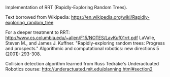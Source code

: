 Implementation of RRT (Rapidly-Exploring Random Trees). 

Text borrowed from Wikipedia: https://en.wikipedia.org/wiki/Rapidly-exploring_random_tree

For a deeper treatment to RRT: http://www.cs.columbia.edu/~allen/F15/NOTES/LavKuf01rrt.pdf
LaValle, Steven M., and James J. Kuffner. "Rapidly-exploring random trees: Progress and prospects." Algorithmic and computational robotics: new directions 5 (2001): 293-308.
 
Collision detection algorithm learned from Russ Tedrake's Underactuated Robotics course: http://underactuated.mit.edu/planning.html#section2
